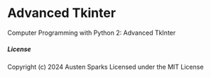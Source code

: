 # Advanced Tkinter
Computer Programming with Python 2: Advanced TkInter



##### License

Copyright (c) 2024 Austen Sparks
Licensed under the MIT License
